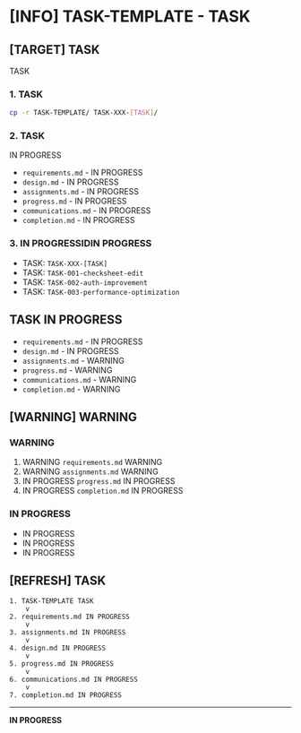 # [INFO] TASK-TEMPLATE - TASK

## [TARGET] TASK

TASK

### 1. TASK
```bash
cp -r TASK-TEMPLATE/ TASK-XXX-[TASK]/
```

### 2. TASK
IN PROGRESS
- `requirements.md` - IN PROGRESS
- `design.md` - IN PROGRESS
- `assignments.md` - IN PROGRESS
- `progress.md` - IN PROGRESS
- `communications.md` - IN PROGRESS
- `completion.md` - IN PROGRESS

### 3. IN PROGRESSIDIN PROGRESS
- TASK: `TASK-XXX-[TASK]`
- TASK: `TASK-001-checksheet-edit`
- TASK: `TASK-002-auth-improvement`
- TASK: `TASK-003-performance-optimization`

## TASK IN PROGRESS

- `requirements.md` - IN PROGRESS
- `design.md` - IN PROGRESS
- `assignments.md` - WARNING
- `progress.md` - WARNING
- `communications.md` - WARNING
- `completion.md` - WARNING

## [WARNING] WARNING

### WARNING
1. WARNING `requirements.md` WARNING
2. WARNING `assignments.md` WARNING
3. IN PROGRESS `progress.md` IN PROGRESS
4. IN PROGRESS `completion.md` IN PROGRESS

### IN PROGRESS
- IN PROGRESS
- IN PROGRESS
- IN PROGRESS

## [REFRESH] TASK

```
1. TASK-TEMPLATE TASK
    v
2. requirements.md IN PROGRESS
    v
3. assignments.md IN PROGRESS
    v
4. design.md IN PROGRESS
    v
5. progress.md IN PROGRESS
    v
6. communications.md IN PROGRESS
    v
7. completion.md IN PROGRESS
```

---

**IN PROGRESS**